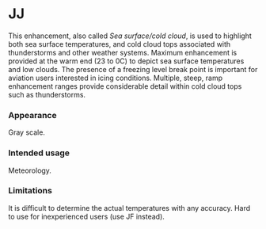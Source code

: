 # JJ

This enhancement, also called *Sea surface/cold cloud*, is used to highlight both sea surface temperatures, and cold
cloud tops associated with thunderstorms and other weather systems. Maximum enhancement is provided at the warm end (23 to 0C) to depict sea surface temperatures and low clouds. The presence of a freezing level break point is important for aviation
users interested in icing conditions. Multiple, steep, ramp enhancement ranges provide considerable detail within cold cloud tops such as thunderstorms.

### Appearance

Gray scale.

### Intended usage

Meteorology.

### Limitations

It is difficult to determine the actual temperatures with any accuracy.
Hard to use for inexperienced users (use JF instead).